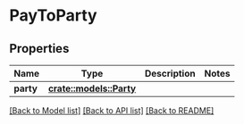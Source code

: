 # PayToParty

## Properties

Name | Type | Description | Notes
------------ | ------------- | ------------- | -------------
**party** | [**crate::models::Party**](Party.md) |  | 

[[Back to Model list]](../README.md#documentation-for-models) [[Back to API list]](../README.md#documentation-for-api-endpoints) [[Back to README]](../README.md)


